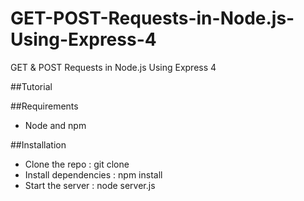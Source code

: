 # GET-POST-Requests-in-Node.js-Using-Express-4
GET &amp; POST Requests in Node.js Using Express 4

##Tutorial


##Requirements
* Node and npm

##Installation

* Clone the repo : git clone   
* Install dependencies : npm install  
* Start the server : node server.js
